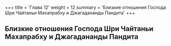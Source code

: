 +++
title = 'Глава 12'
weight = 12
summary = 'Близкие отношения Господа Шри Чайтаньи Махапрабху и Джагадананды Пандита'
+++
## Близкие отношения Господа Шри Чайтаньи Махапрабху и Джагадананды Пандита